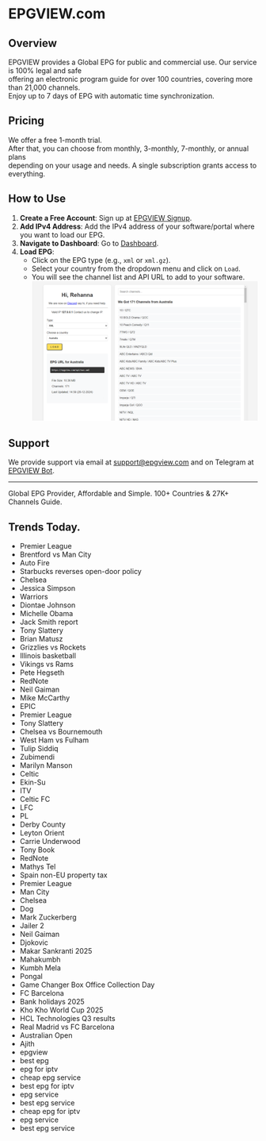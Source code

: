 # EPGVIEW.com



## Overview
EPGVIEW provides a Global EPG for public and commercial use. Our service is 100% legal and safe\
offering an electronic program guide for over 100 countries, covering more than 21,000 channels.\
Enjoy up to 7 days of EPG with automatic time synchronization.

## Pricing
We offer a free 1-month trial. \
After that, you can choose from monthly, 3-monthly, 7-monthly, or annual plans \
depending on your usage and needs. A single subscription grants access to everything.

## How to Use
1. **Create a Free Account**: Sign up at [EPGVIEW Signup](https://epgview.com/signup.php).
2. **Add IPv4 Address**: Add the IPv4 address of your software/portal where you want to load our EPG.
3. **Navigate to Dashboard**: Go to [Dashboard](https://epgview.com/dashboard.php).
4. **Load EPG**:
   - Click on the EPG type (e.g., `xml` or `xml.gz`).
   - Select your country from the dropdown menu and click on `Load`.
   - You will see the channel list and API URL to add to your software.
![EPGVIEW](img/dashboard.png)
## Support
We provide support via email at [support@epgview.com](mailto:support@epgview.com) and on Telegram at [EPGVIEW Bot](https://t.me/epgview_bot).

---

Global EPG Provider, Affordable and Simple. 100+ Countries & 27K+ Channels Guide.

## Trends Today.

- Premier League
- Brentford vs Man City
- Auto Fire
- Starbucks reverses open-door policy
- Chelsea
- Jessica Simpson
- Warriors
- Diontae Johnson
- Michelle Obama
- Jack Smith report
- Tony Slattery
- Brian Matusz
- Grizzlies vs Rockets
- Illinois basketball
- Vikings vs Rams
- Pete Hegseth
- RedNote
- Neil Gaiman
- Mike McCarthy
- EPIC
- Premier League
- Tony Slattery
- Chelsea vs Bournemouth
- West Ham vs Fulham
- Tulip Siddiq
- Zubimendi
- Marilyn Manson
- Celtic
- Ekin-Su
- ITV
- Celtic FC
- LFC
- PL
- Derby County
- Leyton Orient
- Carrie Underwood
- Tony Book
- RedNote
- Mathys Tel
- Spain non-EU property tax
- Premier League
- Man City
- Chelsea
- Dog
- Mark Zuckerberg
- Jailer 2
- Neil Gaiman
- Djokovic
- Makar Sankranti 2025
- Mahakumbh
- Kumbh Mela
- Pongal
- Game Changer Box Office Collection Day
- FC Barcelona
- Bank holidays 2025
- Kho Kho World Cup 2025
- HCL Technologies Q3 results
- Real Madrid vs FC Barcelona
- Australian Open
- Ajith
- epgview
- best epg
- epg for iptv
- cheap epg service
- best epg for iptv
- epg service
- best epg service
- cheap epg for iptv
- epg service
- best epg service
